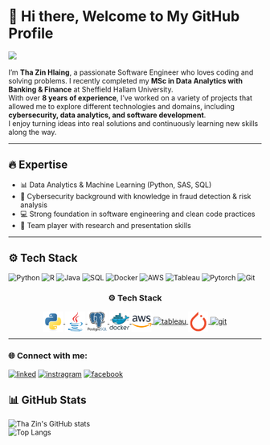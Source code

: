 # 👋 Hi there, Welcome to My GitHub Profile  

<img src="https://readme-typing-svg.herokuapp.com/?font=Roboto&color=C407F7FF&size=26&center=false&lines=Hey!+This+is+Tha+Zin+Hlaing;Software+Engineer...;Java+Developer...."/>
 

I’m **Tha Zin Hlaing**, a passionate Software Engineer who loves coding and solving problems. I recently completed my **MSc in Data Analytics with Banking & Finance** at Sheffield Hallam University.  
With over **8 years of experience**, I’ve worked on a variety of projects that allowed me to explore different technologies and domains, including **cybersecurity, data analytics, and software development**.  
I enjoy turning ideas into real solutions and continuously learning new skills along the way.  


---

## 🔥 Expertise  
- 📊 Data Analytics & Machine Learning (Python, SAS, SQL)  
- 🔐 Cybersecurity background with knowledge in fraud detection & risk analysis  
- 💻 Strong foundation in software engineering and clean code practices  
- 🤝 Team player with research and presentation skills  

---

## ⚙️ Tech Stack  
![Python](https://img.shields.io/badge/Python-3776AB?logo=python&logoColor=white)
![R](https://img.shields.io/badge/R-276DC3?logo=r&logoColor=white)
![Java](https://img.shields.io/badge/Java-007396?logo=java&logoColor=white)
![SQL](https://img.shields.io/badge/SQL-4479A1?logo=postgresql&logoColor=white)
![Docker](https://img.shields.io/badge/Docker-2496ED?logo=docker&logoColor=white)
![AWS](https://img.shields.io/badge/AWS-232F3E?logo=amazon-aws&logoColor=white)
![Tableau](https://img.shields.io/badge/Tableau-E97627?logo=tableau&logoColor=white)
![Pytorch](https://img.shields.io/badge/PyTorch-EE4C2C?logo=pytorch&logoColor=white)
![Git](https://img.shields.io/badge/Git-F05032?logo=git&logoColor=white)


<h3 align="center">⚙️ Tech Stack</h3>
<p align="center"> 
  <a href="https://www.python.org" target="_blank" rel="noreferrer"> 
    <img align="center" src="https://raw.githubusercontent.com/devicons/devicon/master/icons/python/python-original.svg" alt="python" width="40" height="40"/> 
  </a>
  <a href="https://www.java.com" target="_blank" rel="noreferrer"> 
    <img align="center" src="https://raw.githubusercontent.com/devicons/devicon/master/icons/java/java-original.svg" alt="java" width="40" height="40"/> 
  </a>
  <a href="https://www.postgresql.org/" target="_blank" rel="noreferrer"> 
    <img align="center" src="https://raw.githubusercontent.com/devicons/devicon/master/icons/postgresql/postgresql-original-wordmark.svg" alt="sql" width="40" height="40"/> 
  </a>
  <a href="https://www.docker.com/" target="_blank" rel="noreferrer"> 
    <img align="center" src="https://raw.githubusercontent.com/devicons/devicon/master/icons/docker/docker-original-wordmark.svg" alt="docker" width="40" height="40"/> 
  </a>
  <a href="https://aws.amazon.com" target="_blank" rel="noreferrer"> 
    <img align="center" src="https://raw.githubusercontent.com/devicons/devicon/master/icons/amazonwebservices/amazonwebservices-original-wordmark.svg" alt="aws" width="40" height="40"/> 
  </a>
  <a href="https://www.tableau.com/" target="_blank" rel="noreferrer"> 
    <img align="center" src="https://cdn.worldvectorlogo.com/logos/tableau-software.svg" alt="tableau" width="40" height="40"/> 
  </a>
  <a href="https://pytorch.org/" target="_blank" rel="noreferrer"> 
    <img align="center" src="https://raw.githubusercontent.com/devicons/devicon/master/icons/pytorch/pytorch-original.svg" alt="pytorch" width="40" height="40"/> 
  </a>
  <a href="https://git-scm.com/" target="_blank" rel="noreferrer"> 
    <img align="center" src="https://www.vectorlogo.zone/logos/git-scm/git-scm-icon.svg" alt="git" width="40" height="40"/> 
  </a>
</p>


---
<h3 align="left">🌐 Connect with me:</h3>
<p align="left">
<a href="https://www.linkedin.com/in/thazin-hlaing-1a372a7a/" target="blank"><img align="center" src="https://raw.githubusercontent.com/rahuldkjain/github-profile-readme-generator/master/src/images/icons/Social/linked-in-alt.svg" alt="linked" height="30" width="40" /></a>
<a href="https://www.instagram.com/tz_hlaing/" target="blank"><img align="center" src="https://raw.githubusercontent.com/rahuldkjain/github-profile-readme-generator/master/src/images/icons/Social/instagram.svg" alt="instragram" height="30" width="40" /></a>
<a href="https://www.facebook.com/thazin.hlaing.969" target="blank"><img align="center" src="https://raw.githubusercontent.com/rahuldkjain/github-profile-readme-generator/master/src/images/icons/Social/facebook.svg" alt="facebook" height="30" width="40" /></a>
</p>




## 📊 GitHub Stats  
![Tha Zin's GitHub stats](https://github-readme-stats.vercel.app/api?username=thazinhlaing&show_icons=true&theme=radical)  
![Top Langs](https://github-readme-stats.vercel.app/api/top-langs/?username=thazinhlaing&layout=compact&theme=radical)  

